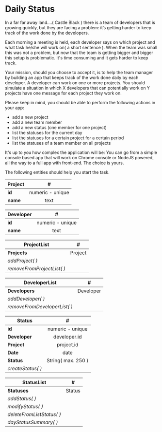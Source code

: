 
# Daily Status

In a far far away land….( Castle Black  ) there is a team of developers that is growing quickly, but they are facing a problem: it’s getting harder to keep track of the work done by the developers.

Each morning a meeting is held, each developer says on which project and what task he/she will work on( a short sentence ). When the team was small this was not a problem, but now that the team is getting bigger and bigger this setup is problematic. It's time consuming and it gets harder to keep track.

Your mission, should you choose to accept it, is to help the team manager by building an app that keeps track of the work done daily by each developer. A developer can work on one or more projects. You should simulate a situation in which X developers that can potentially work on Y projects have one message for each project they work on.

Please keep in mind, you should be able to perform the following actions in your app:
- add a new project
- add a new team member
- add a new status (one member for one project)
- list the statuses for the current day
- list the statuses for a certain project for a certain period
- list the statuses of a team member on all projects

It's up to you how complex the application will be: You can go from a simple console based app that will work on Chrome console or NodeJS powered, all the way to a full app with front-end. The choice is yours.

The following entities should help you start the task.

| Project | #
| ------ | :----:|
| **id** | numeric - unique |
| **name**| text|

| Developer | #
| ------ | :----:|
| **id** | numeric - unique |
| **name**| text|

| ProjectList | #
| ------ | :----:|
| **Projects** | Project |
| *addProject( )* |
| *removeFromProjectList( )* |

| DeveloperList | #
| ------ | :----:|
| **Developers** | Developer |
| *addDeveloper( )* |
| *removeFromDeveloperList( )* |

| Status | #
| ------ | :----:|
| **id** | numeric - unique |
| **Developer**| developer.id |
| **Project** | project.id |
| **Date** | date |
| **Status** | String( max. 250 ) |
| *createStatus( )* |

| StatusList | #
| ------ | :----:|
| **Statuses** | Status |
| *addStatus( )* |
| *modifyStatus( )* |
| *deleteFromListStatus( )* |
| *dayStatusSummary( )* |
